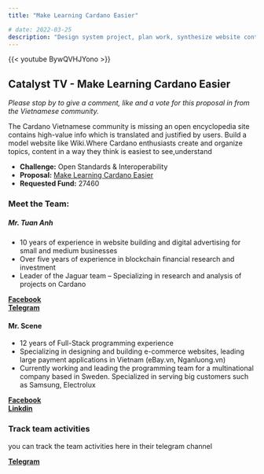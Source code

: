 ```yaml
---
title: "Make Learning Cardano Easier"

# date: 2022-03-25
description: "Design system project, plan work, synthesize website content to post, recruit collaborators, transmit information about the project, attract new users"
---
```


{{<  youtube BywQVHJYono >}}

## Catalyst TV - Make Learning Cardano Easier

*Please stop by to give a comment, like and a vote for this proposal in from the Vietnamese community.*  

The Cardano Vietnamese community is missing an open encyclopedia site contains high-value info which is translated and justified by users. Build a model website like Wiki.Where Cardano enthusiasts create and organize topics, content in a way they think is easiest to see,understand

- **Challenge:** Open Standards & Interoperability
- **Proposal:** [Make Learning Cardano Easier](https://cardano.ideascale.com/c/idea/404742)  
- **Requested Fund:** 27460

### Meet the Team:

##### **Mr. Tuan Anh**
- 10 years of experience in website building and digital advertising for small and medium businesses
- Over five years of experience in blockchain financial research and investment
- Leader of the Jaguar team – Specializing in research and analysis of projects on Cardano

[**Facebook**](https://www.facebook.com/tuananh.le.1694059/)  
[**Telegram**](https://t.me/tuan_anh_nam_dinh)

#### **Mr. Scene**
- 12 years of Full-Stack programming experience
- Specializing in designing and building e-commerce websites, leading large payment applications in Vietnam (eBay.vn, Nganluong.vn)
- Currently working and leading the programming team for a multinational company based in Sweden. Specialized in serving big customers such as Samsung, Electrolux

[**Facebook**](https://www.facebook.com/tran.nothingtolose)  
[**Linkdin**](https://www.linkedin.com/in/tran-quang-canh-0902932486/)


### Track team activities
you can track the team activities here in their telegram channel  

[**Telegram**](https://t.me/wikicardanovietnam)